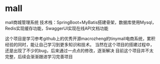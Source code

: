 # mall
mall商城管理系统
技术栈：SpringBoot+MyBatis搭建骨架，数据库使用Mysql，Redis实现缓存功能，SwaggerUI实现在线API文档功能

这个项目是学习参考github上的优秀开源macrozheng的tinymall电商系统，累积经验的同时，能让自己学习到更多知识和技术。
当然在这个项目的搭建过程中，还是出现了不少的bug，后来通过一点点的修改，逐渐解决
目前这个项目并不太完整，后续会渐渐跟进学习完善项目
